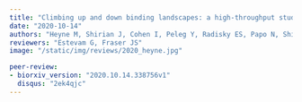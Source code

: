 ```yaml
---
title: "Climbing up and down binding landscapes: a high-throughput study of mutational effects in homologous protein-protein complexes"
date: "2020-10-14"
authors: "Heyne M, Shirian J, Cohen I, Peleg Y, Radisky ES, Papo N, Shifman JM"
reviewers: "Estevam G, Fraser JS"
image: "/static/img/reviews/2020_heyne.jpg"

peer-review:
- biorxiv_version: "2020.10.14.338756v1"
  disqus: "2ek4qjc"
---
```

